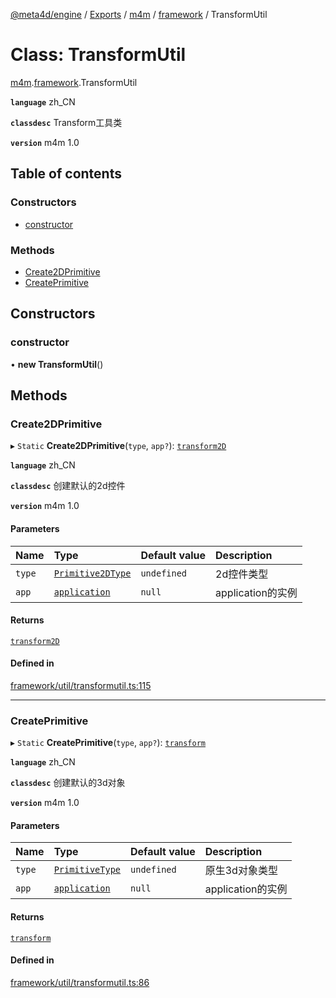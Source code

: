 [@meta4d/engine](../README.md) / [Exports](../modules.md) / [m4m](../modules/m4m.md) / [framework](../modules/m4m.framework.md) / TransformUtil

# Class: TransformUtil

[m4m](../modules/m4m.md).[framework](../modules/m4m.framework.md).TransformUtil

**`language`** zh_CN

**`classdesc`**
Transform工具类

**`version`** m4m 1.0

## Table of contents

### Constructors

- [constructor](m4m.framework.TransformUtil.md#constructor)

### Methods

- [Create2DPrimitive](m4m.framework.TransformUtil.md#create2dprimitive)
- [CreatePrimitive](m4m.framework.TransformUtil.md#createprimitive)

## Constructors

### constructor

• **new TransformUtil**()

## Methods

### Create2DPrimitive

▸ `Static` **Create2DPrimitive**(`type`, `app?`): [`transform2D`](m4m.framework.transform2D.md)

**`language`** zh_CN

**`classdesc`**
创建默认的2d控件

**`version`** m4m 1.0

#### Parameters

| Name | Type | Default value | Description |
| :------ | :------ | :------ | :------ |
| `type` | [`Primitive2DType`](../enums/m4m.framework.Primitive2DType.md) | `undefined` | 2d控件类型 |
| `app` | [`application`](m4m.framework.application.md) | `null` | application的实例 |

#### Returns

[`transform2D`](m4m.framework.transform2D.md)

#### Defined in

[framework/util/transformutil.ts:115](https://github.com/meta4d-me/meta4d-engine/blob/cf6bfe6/src/framework/util/transformutil.ts#L115)

___

### CreatePrimitive

▸ `Static` **CreatePrimitive**(`type`, `app?`): [`transform`](m4m.framework.transform.md)

**`language`** zh_CN

**`classdesc`**
创建默认的3d对象

**`version`** m4m 1.0

#### Parameters

| Name | Type | Default value | Description |
| :------ | :------ | :------ | :------ |
| `type` | [`PrimitiveType`](../enums/m4m.framework.PrimitiveType.md) | `undefined` | 原生3d对象类型 |
| `app` | [`application`](m4m.framework.application.md) | `null` | application的实例 |

#### Returns

[`transform`](m4m.framework.transform.md)

#### Defined in

[framework/util/transformutil.ts:86](https://github.com/meta4d-me/meta4d-engine/blob/cf6bfe6/src/framework/util/transformutil.ts#L86)
